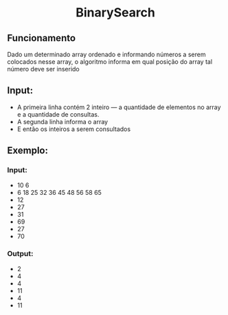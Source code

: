 <h1 align="center">BinarySearch</h1>

## Funcionamento
<p>Dado um determinado array ordenado e informando números a serem colocados nesse array, o algoritmo informa em qual posição do array tal número deve ser inserido</p>

## Input:
- A primeira linha contém 2 inteiro — a quantidade de elementos no array e a quantidade de consultas.
- A segunda linha informa o array
- E então os inteiros a serem consultados

## Exemplo:

### Input:
- 10 6
- 6 18 25 32 36 45 48 56 58 65 
- 12
- 27
- 31
- 69
- 27
- 70

### Output:
- 2
- 4
- 4
- 11
- 4
- 11
